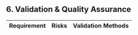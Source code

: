 ## 6. Validation & Quality Assurance

| Requirement | Risks | Validation Methods |
|------------------------------------|-------------------------------------------------------------------------------------------------------|----------------------------------------------------------------------|

